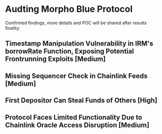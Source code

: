 # Audting Morpho Blue Protocol

Confirmed findings, more details and POC will be shared after results finality:

## **Timestamp Manipulation Vulnerability in IRM's borrowRate Function, Exposing Potential Frontrunning Exploits** [Medium]

## **Missing Sequencer Check in Chainlink Feeds** [Medium]

## **First Depositor Can Steal Funds of Others** [High]

## **Protocol Faces Limited Functionality Due to Chainlink Oracle Access Disruption** [Medium]